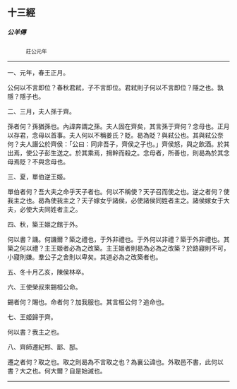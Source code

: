 

## 十三經

##### 公羊傳
　　　`莊公元年`

* * *

一、元年，春王正月。

公何以不言即位？春秋君弒，子不言即位。君弒則子何以不言即位？隱之也。孰隱？隱子也。

二、三月，夫人孫于齊。

孫者何？孫猶孫也。內諱奔謂之孫。夫人固在齊矣，其言孫于齊何？念母也。正月以存君，念母以首事。夫人何以不稱姜氏？貶。曷為貶？與弒公也。其與弒公奈何？夫人譖公於齊侯：「公曰：同非吾子，齊侯之子也。」齊侯怒，與之飲酒。於其出焉，使公子彭生送之。於其乘焉，搚幹而殺之。念母者，所善也，則曷為於其念母焉貶？不與念母也。

三、夏，單伯逆王姬。

單伯者何？吾大夫之命乎天子者也。何以不稱使？天子召而使之也。逆之者何？使我主之也。曷為使我主之？天子嫁女乎諸侯，必使諸侯同姓者主之。諸侯嫁女于大夫，必使大夫同姓者主之。

四、秋，築王姬之館于外。

何以書？譏。何譏爾？築之禮也，于外非禮也。于外何以非禮？築于外非禮也。其築之何以禮？主王姬者必為之改築。主王姬者則曷為必為之改築？於路寢則不可，小寢則嫌。羣公子之舍則以卑矣。其道必為之改築者也。

五、冬十月乙亥，陳侯林卒。

六、王使榮叔來錫桓公命。

錫者何？賜也。命者何？加我服也。其言桓公何？追命也。

七、王姬歸于齊。

何以書？我主之也。

八、齊師遷紀郱、鄑、郚。

遷之者何？取之也。取之則曷為不言取之也？為襄公諱也。外取邑不書，此何以書？大之也。何大爾？自是始滅也。

* * *

